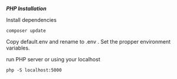 ***PHP Installation***

Install dependencies
```
composer update
```

Copy default.env and rename to .env . Set the propper environment variables.

run PHP server or using your localhost
```
php -S localhost:5000
```